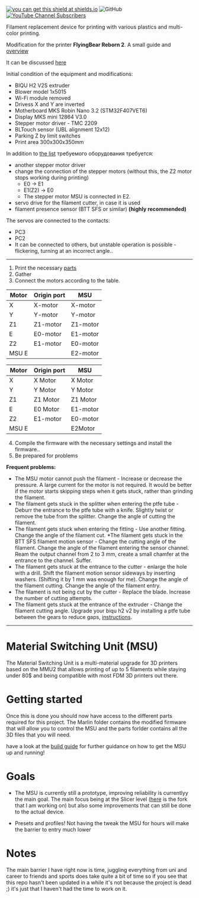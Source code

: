[![you can get this shield at shields.io](https://img.shields.io/discord/771052481538031637?color=7289da&logo=discord&logoColor=white)](https://discord.gg/TXhCJRbFFt)            ![GitHub](https://img.shields.io/github/license/PierreMasselot1/Material-Switching-Unit) [![YouTube Channel Subscribers](https://img.shields.io/youtube/channel/subscribers/UCF2tb5Hu6G_z-tB3_e_9U4A?style=social)](https://www.youtube.com/channel/UCF2tb5Hu6G_z-tB3_e_9U4A)   

Filament replacement device for printing with various plastics and multi-color printing.

Modification for the printer **FlyingBear Reborn 2**.
A small guide and [overview](https://rozhkovets-home.ru/?p=464)

It can be discussed [here](https://t.me/+KcA09gXNElsxNDQy)

Initial condition of the equipment and modifications:
* BIQU H2 V2S extruder
* Blower model 1x5015
* Wi-Fi module removed
* Drivess X and Y are inverted
* Motherboard MKS Robin Nano 3.2 (STM32F407VET6)
* Display MKS mini 12864 V3.0
* Stepper motor driver - TMC 2209
* BLTouch sensor (UBL alignment 12x12)
* Parking Z by limit switches
* Print area  300x300x350mm 

In addition to [the list](https://github.com/rozhkovets/Material-Switching-Unit_FB_Reborn2/blob/main/Build_guide_MSU.md#parts-required) требуемого оборудования требуется:
  * another stepper motor driver
  * change the connection of the stepper motors (without this, the Z2 motor stops working during printing)
    * E0 -> E1
    * E1(Z2) -> E0
    * The stepper motor MSU is connected in E2. 
  * servo drive for the filament cutter, in case it is used
  * filament presence sensor (BTT SFS or similar) **(highly recommended)**

The servos are connected to the contacts:
   * PC3
   * PC2
   * It can be connected to others, but unstable operation is possible - flickering, turning at an incorrect angle..
____________________
1. Print the necessary [parts](https://github.com/rozhkovets/Material-Switching-Unit_FB_Reborn2/tree/main/parts/Reborn2) 
2. Gather
3. Connect the motors according to the table.

|  Motor  |  Origin port  |  MSU  |
| ------------- | ------------- | ------------- |
|  X  |  X-motor  | X-motor |
|  Y  |  Y-motor  | Y-motor |
|  Z1 | Z1-motor  | Z1-motor |
|  E  | E0-motor  | E1-motor |
|  Z2 | E1-motor  | E0-motor |
|  MSU E |   | E2-motor |



|  Motor  |  Origin port  |  MSU  |
| ------------- | ------------- | ------------- |
| X | X Motor| X Motor |
|Y| Y Motor |Y Motor|
|Z1| Z1 Motor| Z1 Motor|
| E |E0 Motor |E1-motor |
|  Z2 | E1-motor  | E0-motor |
|  MSU E |   | E2Motor |



4. Compile the firmware with the necessary settings and install the firmware..
5. Be prepared for problems

**Frequent problems:**
  * The MSU motor cannot push the filament - Increase or decrease the pressure. A large current for the motor is not required. It would be better if the motor starts skipping steps when it gets stuck, rather than grinding the filament.
  * The filament gets stuck in the splitter when entering the ptfe tube - Deburr the entrance to the ptfe tube with a knife. Slightly twist or remove the tube from the splitter. Change the angle of cutting the filament.
  * The filament gets stuck when entering the fitting - Use another fitting. Change the angle of the filament cut.
  *The filament gets stuck in the BTT SFS filament motion sensor - Change the cutting angle of the filament. Change the angle of the filament entering the sensor channel. Ream the output channel from 2 to 3 mm, create a small chamfer at the entrance to the channel. Suffer.
  * The filament gets stuck at the entrance to the cutter - enlarge the hole with a drill. Shift the filament motion sensor sideways by inserting washers. (Shifting it by 1 mm was enough for me). Change the angle of the filament cutting. Change the angle of the filament entry.
  * The filament is not being cut by the cutter - Replace the blade. Increase the number of cutting attempts.
  * The filament gets stuck at the entrance of the extruder - Change the filament cutting angle. Upgrade your biqu h2 v2 by installing a ptfe tube between the gears to reduce gaps, [instructions](https://m.youtube.com/watch?v=L_tcQAx7UfE).
____________________

# Material Switching Unit (MSU)

The Material Switching Unit is a multi-material upgrade for 3D printers based on the MMU2 that allows printing of up to 5 filaments while staying under 80$ and being compatible with most FDM 3D printers out there.

# Getting started

Once this is done you should now have access to the different parts required for this project. The Marlin folder contains the modified firmware that will allow you to control the MSU and the parts forlder contains all the 3D files that you will need.

have a look at the [build guide](https://github.com/PierreMasselot1/Material-Switching-Unit/blob/main/Build_guide_MSU.md) for further guidance on how to get the MSU up and running!

# Goals

* The MSU is currently still a prototype, improving reliability is currentlyy the main goal. The main focus being at the Slicer level ([here](https://github.com/PierreMasselot1/SuperSlicer) is the fork that I am working on) but also some improvements that can still be done to the actual device.

* Presets and profiles! Not having the tweak the MSU for hours will make the barrier to entry much lower

# Notes

The main barrier I have right now is time, juggling everything from uni and career to friends and sports does take quite a bit of time so if you see that this repo hasn't been updated in a while it's not because the project is dead ;) it's just that I haven't had the time to work on it. 
